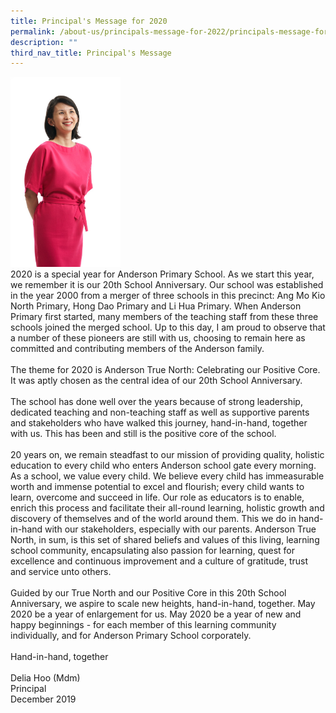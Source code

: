 ```yaml
---
title: Principal's Message for 2020
permalink: /about-us/principals-message-for-2022/principals-message-for-2020
description: ""
third_nav_title: Principal's Message
---
```

<img src="/images/Principal%20(2020).jpg" style="width:35%">
<div class="content_area">
<div class="mid mCustomScrollbar _mCS_1">
<div id="mCSB_1" class="mCustomScrollBox mCS-rounded-dark mCSB_vertical mCSB_inside" tabindex="0">
<div id="mCSB_1_container" class="mCSB_container" dir="ltr">
<div class="pagecontent_box">
<div id="_ptod_49215" class="description ive_editable ive_ptod ive_content">
<div>2020 is a special year for Anderson Primary School. As we start this year, we remember it is our 20th School Anniversary. Our school was established in the year 2000 from a merger of three schools in this precinct: Ang Mo Kio North Primary, Hong Dao Primary and Li Hua Primary. When Anderson Primary first started, many members of the teaching staff from these three schools joined the merged school. Up to this day, I am proud to observe that a number of these pioneers are still with us, choosing to remain here as committed and contributing members of the Anderson family. &nbsp;</div>
<div>&nbsp;</div>
<div>The theme for 2020 is Anderson True North: Celebrating our Positive Core. It was aptly chosen as the central idea of our 20th School Anniversary.</div>
<div>&nbsp;</div>
<div>The school has done well over the years because of strong leadership, dedicated teaching and non-teaching staff as well as supportive parents and stakeholders who have walked this journey, hand-in-hand, together with us. This has been and still is the positive core of the school.</div>
<div>&nbsp;</div>
<div>20 years on, we remain steadfast to our mission of providing quality, holistic education to every child who enters Anderson school gate every morning. As a school, we value every child. We believe every child has immeasurable worth and immense potential to excel and flourish; every child wants to learn, overcome and succeed in life. Our role as educators is to enable, enrich this process and facilitate their all-round learning, holistic growth and discovery of themselves and of the world around them. This we do in hand-in-hand with our stakeholders, especially with our parents. Anderson True North, in sum, is this set of shared beliefs and values of this living, learning school community, encapsulating also passion for learning, quest for excellence and continuous improvement and a culture of gratitude, trust and service unto others.&nbsp;</div>
<div>&nbsp;</div>
<div>Guided by our True North and our Positive Core in this 20th School Anniversary, we aspire to scale new heights, hand-in-hand, together. May 2020 be a year of enlargement for us. May 2020 be a year of new and happy beginnings - for each member of this learning community individually, and for Anderson Primary School corporately.&nbsp;</div>
<br />
<div>Hand-in-hand, together</div>
<div>&nbsp;</div>
<div>Delia Hoo (Mdm)</div>
<div>Principal</div>
<div>December 2019</div>
<div>&nbsp;</div>
</div>
</div>
</div>
<div id="mCSB_1_scrollbar_vertical" class="mCSB_scrollTools mCSB_1_scrollbar mCS-rounded-dark mCSB_scrollTools_vertical">
<div class="mCSB_draggerContainer">
<div id="mCSB_1_dragger_vertical" class="mCSB_dragger">
<div class="mCSB_dragger_bar">&nbsp;</div>
<div class="mCSB_draggerRail">&nbsp;</div>
</div>
</div>
</div>
</div>
</div>
<div class="bottom">
<div>&nbsp;</div>